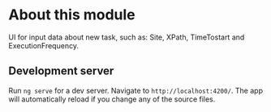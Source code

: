 # About this module

UI for input data about new task, such as: Site, XPath, TimeTostart and ExecutionFrequency.

## Development server

Run `ng serve` for a dev server. Navigate to `http://localhost:4200/`. The app will automatically reload if you change any of the source files.
